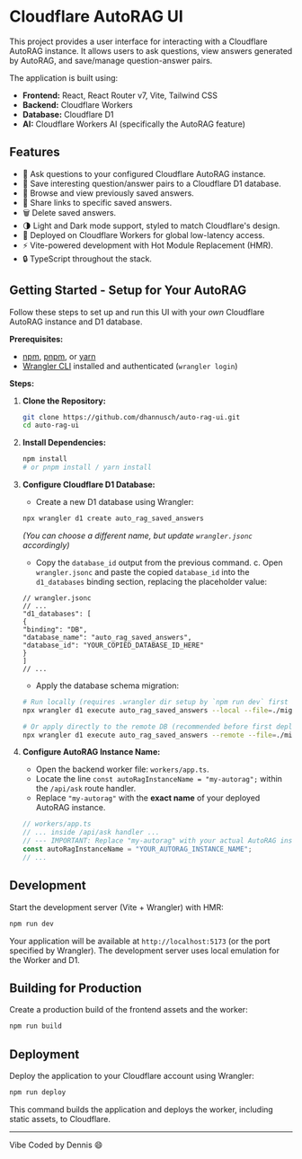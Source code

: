 # Cloudflare AutoRAG UI

This project provides a user interface for interacting with a Cloudflare AutoRAG instance. It allows users to ask questions, view answers generated by AutoRAG, and save/manage question-answer pairs.

The application is built using:

- **Frontend:** React, React Router v7, Vite, Tailwind CSS
- **Backend:** Cloudflare Workers
- **Database:** Cloudflare D1
- **AI:** Cloudflare Workers AI (specifically the AutoRAG feature)

## Features

- 💬 Ask questions to your configured Cloudflare AutoRAG instance.
- 💾 Save interesting question/answer pairs to a Cloudflare D1 database.
- 📂 Browse and view previously saved answers.
- 🔗 Share links to specific saved answers.
- 🗑️ Delete saved answers.
- 🌗 Light and Dark mode support, styled to match Cloudflare's design.
- 🚀 Deployed on Cloudflare Workers for global low-latency access.
- ⚡️ Vite-powered development with Hot Module Replacement (HMR).
- 🔒 TypeScript throughout the stack.

## Getting Started - Setup for Your AutoRAG

Follow these steps to set up and run this UI with your _own_ Cloudflare AutoRAG instance and D1 database.

**Prerequisites:**

- [npm](https://npmjs.com/), [pnpm](https://pnpm.io/), or [yarn](https://yarnpkg.com/)
- [Wrangler CLI](https://developers.cloudflare.com/workers/wrangler/install/) installed and authenticated (`wrangler login`)

**Steps:**

1.  **Clone the Repository:**

    ```bash
    git clone https://github.com/dhannusch/auto-rag-ui.git
    cd auto-rag-ui
    ```

2.  **Install Dependencies:**

    ```bash
    npm install
    # or pnpm install / yarn install
    ```

3.  **Configure Cloudflare D1 Database:**

    - Create a new D1 database using Wrangler:

    ```bash
    npx wrangler d1 create auto_rag_saved_answers
    ```

    _(You can choose a different name, but update `wrangler.jsonc` accordingly)_

    - Copy the `database_id` output from the previous command.
      c. Open `wrangler.jsonc` and paste the copied `database_id` into the `d1_databases` binding section, replacing the placeholder value:

    ```jsonc
    // wrangler.jsonc
    // ...
    "d1_databases": [
    {
    "binding": "DB",
    "database_name": "auto_rag_saved_answers",
    "database_id": "YOUR_COPIED_DATABASE_ID_HERE"
    }
    ]
    // ...
    ```

    - Apply the database schema migration:

    ```bash
    # Run locally (requires .wrangler dir setup by `npm run dev` first if not run)
    npx wrangler d1 execute auto_rag_saved_answers --local --file=./migrations/0001_create_saved_answers.sql

    # Or apply directly to the remote DB (recommended before first deploy)
    npx wrangler d1 execute auto_rag_saved_answers --remote --file=./migrations/0001_create_saved_answers.sql
    ```

4.  **Configure AutoRAG Instance Name:**

    - Open the backend worker file: `workers/app.ts`.
    - Locate the line `const autoRagInstanceName = "my-autorag";` within the `/api/ask` route handler.
    - Replace `"my-autorag"` with the **exact name** of your deployed AutoRAG instance.

    ```typescript
    // workers/app.ts
    // ... inside /api/ask handler ...
    // --- IMPORTANT: Replace "my-autorag" with your actual AutoRAG instance name ---
    const autoRagInstanceName = "YOUR_AUTORAG_INSTANCE_NAME";
    // ...
    ```

## Development

Start the development server (Vite + Wrangler) with HMR:

```bash
npm run dev
```

Your application will be available at `http://localhost:5173` (or the port specified by Wrangler).
The development server uses local emulation for the Worker and D1.

## Building for Production

Create a production build of the frontend assets and the worker:

```bash
npm run build
```

## Deployment

Deploy the application to your Cloudflare account using Wrangler:

```bash
npm run deploy
```

This command builds the application and deploys the worker, including static assets, to Cloudflare.

---

Vibe Coded by Dennis 😄
